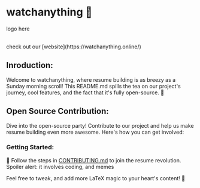 # watchanything 🚀

<!-- incert logo here -->

logo here

<!-- ![logo](/public/opengraph-image.jpg) -->
<br/>
check out our [website](https://watchanything.online/)

## Inroduction:

Welcome to watchanything, where resume building is as breezy as a Sunday morning scroll! This README.md spills the tea on our project's journey, cool features, and the fact that it's fully open-source. 🎉

## Open Source Contribution:

Dive into the open-source party! Contribute to our project and help us make resume building even more awesome. Here's how you can get involved:

### Getting Started:

🕺 Follow the steps in [CONTRIBUTING.md](link_to_contributing_file) to join the resume revolution. Spoiler alert: it involves coding, and memes

Feel free to tweak, and add more LaTeX magic to your heart's content! 🎉
